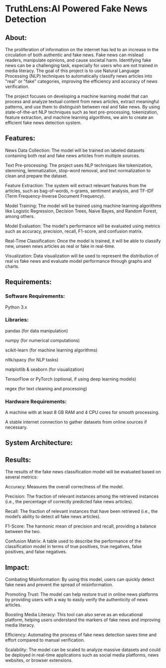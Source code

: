 # TruthLens:AI Powered Fake News Detection
## About:
The proliferation of information on the internet has led to an increase in the circulation of both authentic and fake news. Fake news can mislead readers, manipulate opinions, and cause societal harm. Identifying fake news can be a challenging task, especially for users who are not trained in media literacy. The goal of this project is to use Natural Language Processing (NLP) techniques to automatically classify news articles into "real" or "fake" categories, improving the efficiency and accuracy of news verification.

The project focuses on developing a machine learning model that can process and analyze textual content from news articles, extract meaningful patterns, and use them to distinguish between real and fake news. By using state-of-the-art NLP techniques such as text pre-processing, tokenization, feature extraction, and machine learning algorithms, we aim to create an efficient fake news detection system.

## Features:
News Data Collection: The model will be trained on labeled datasets containing both real and fake news articles from multiple sources.

Text Pre-processing: The project uses NLP techniques like tokenization, stemming, lemmatization, stop-word removal, and text normalization to clean and prepare the dataset.

Feature Extraction: The system will extract relevant features from the articles, such as bag-of-words, n-grams, sentiment analysis, and TF-IDF (Term Frequency-Inverse Document Frequency).

Model Training: The model will be trained using machine learning algorithms like Logistic Regression, Decision Trees, Naive Bayes, and Random Forest, among others.

Model Evaluation: The model's performance will be evaluated using metrics such as accuracy, precision, recall, F1-score, and confusion matrix.

Real-Time Classification: Once the model is trained, it will be able to classify new, unseen news articles as real or fake in real-time.

Visualization: Data visualization will be used to represent the distribution of real vs fake news and evaluate model performance through graphs and charts.

## Requirements:
### Software Requirements:
Python 3.x
### Libraries:
pandas (for data manipulation)

numpy (for numerical computations)

scikit-learn (for machine learning algorithms)

nltk/spacy (for NLP tasks)

matplotlib & seaborn (for visualization)

TensorFlow or PyTorch (optional, if using deep learning models)

regex (for text cleaning and processing)

### Hardware Requirements:
A machine with at least 8 GB RAM and 4 CPU cores for smooth processing.

A stable internet connection to gather datasets from online sources if necessary.

## System Architecture:

## Results:
The results of the fake news classification model will be evaluated based on several metrics:

Accuracy: Measures the overall correctness of the model.

Precision: The fraction of relevant instances among the retrieved instances (i.e., the percentage of correctly predicted fake news articles).

Recall: The fraction of relevant instances that have been retrieved (i.e., the model’s ability to detect all fake news articles).

F1-Score: The harmonic mean of precision and recall, providing a balance between the two.

Confusion Matrix: A table used to describe the performance of the classification model in terms of true positives, true negatives, false positives, and false negatives.

## Impact:
Combating Misinformation: By using this model, users can quickly detect fake news and prevent the spread of misinformation.

Promoting Trust: The model can help restore trust in online news platforms by providing users with a way to easily verify the authenticity of news articles.

Boosting Media Literacy: This tool can also serve as an educational platform, helping users understand the markers of fake news and improving media literacy.

Efficiency: Automating the process of fake news detection saves time and effort compared to manual verification.

Scalability: The model can be scaled to analyze massive datasets and could be deployed in real-time applications such as social media platforms, news websites, or browser extensions.

